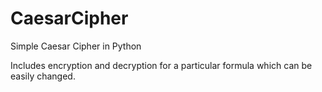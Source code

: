 # CaesarCipher
Simple Caesar Cipher in Python

Includes encryption and decryption for a particular formula which can be easily changed.
